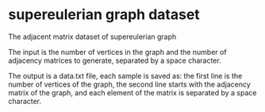 # supereulerian graph dataset
 The adjacent matrix dataset of supereulerian graph

The input is the number of vertices in the graph and the number of adjacency matrices to generate, separated by a space character.

The output is a data.txt file, each sample is saved as: the first line is the number of vertices of the graph, the second line starts with the adjacency matrix of the graph, and each element of the matrix is separated by a space character.
